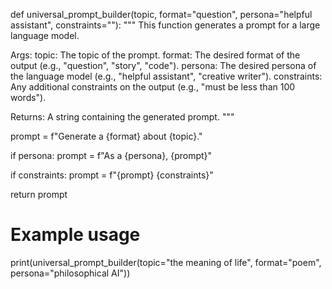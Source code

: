 def universal_prompt_builder(topic, format="question", persona="helpful assistant", constraints=""):
  """
  This function generates a prompt for a large language model.

  Args:
    topic: The topic of the prompt.
    format: The desired format of the output (e.g., "question", "story", "code").
    persona: The desired persona of the language model (e.g., "helpful assistant", "creative writer").
    constraints: Any additional constraints on the output (e.g., "must be less than 100 words").

  Returns:
    A string containing the generated prompt.
  """

  prompt = f"Generate a {format} about {topic}."

  if persona:
    prompt = f"As a {persona}, {prompt}"

  if constraints:
    prompt = f"{prompt} {constraints}"

  return prompt

# Example usage
print(universal_prompt_builder(topic="the meaning of life", format="poem", persona="philosophical AI"))
